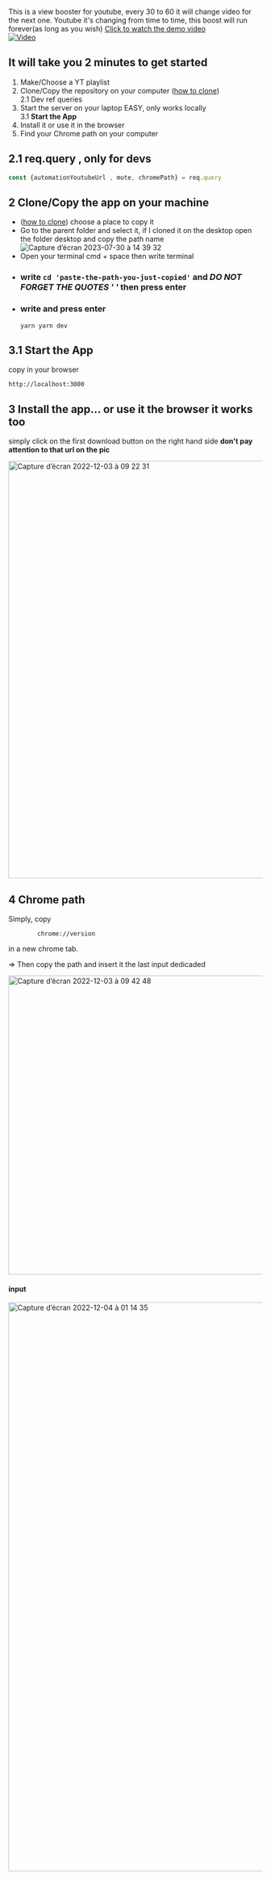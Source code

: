 This is a view booster for youtube, every 30 to 60 it will change video for the next one. Youtube it's changing from time to time, this boost will run forever(as long as you wish)
[Click to watch the demo video](https://www.youtube.com/watch?v=X3KysZOTP30)  <br/>
[![Video](https://img.youtube.com/vi/X3KysZOTP30/0.jpg)](https://www.youtube.com/watch?v=X3KysZOTP30) 

It will take you 2 minutes to get started
--
1. Make/Choose a YT playlist 
2. Clone/Copy the repository on your computer ([how to clone](https://docs.github.com/en/repositories/creating-and-managing-repositories/cloning-a-repository)) <br/>
 2.1 Dev ref queries 
3. Start the server on your laptop EASY, only works locally <br/>
 3.1 __Start the App__
4. Install it or use it in the browser
5. Find your Chrome path on your computer

2.1 req.query , only for devs
---
```jsx
const {automationYoutubeUrl , mute, chromePath} = req.query
```
2 Clone/Copy the app on your machine 
---
- ([how to clone](https://docs.github.com/en/repositories/creating-and-managing-repositories/cloning-a-repository))
choose a place to copy it
- Go to the parent folder and select it, if I cloned it on the desktop open the folder desktop and copy the path name
![Capture d’écran 2023-07-30 à 14 39 32](https://github.com/voyagebagage/view-booster-pwa/assets/81431557/2c41d796-05e7-489d-8d9f-70fd1d94a609)
- Open your terminal cmd + space then write terminal
- ### write ```cd 'paste-the-path-you-just-copied'``` and ___DO NOT FORGET THE QUOTES ' '___    then press enter
- ### write and press enter
      yarn yarn dev

3.1 Start the App
--
copy in your browser
```
http://localhost:3000
```



3 Install the app... or use it the browser it works too
---
simply click on the first download button on the right hand side __don't pay attention to that url on the pic__

<img width="828" alt="Capture d’écran 2022-12-03 à 09 22 31" src="https://user-images.githubusercontent.com/81431557/205454861-96ffef6e-9f62-43c4-8587-43a4494bd84d.png">

4 Chrome path
---
Simply, copy

            chrome://version
in a new chrome tab.

=> Then copy the path and insert it the last input dedicaded


<img width="593" alt="Capture d’écran 2022-12-03 à 09 42 48" src="https://user-images.githubusercontent.com/81431557/205454870-123befc1-1eab-468c-9b7f-10eb01e81888.png">

#### input
<img width="1129" alt="Capture d’écran 2022-12-04 à 01 14 35" src="https://user-images.githubusercontent.com/81431557/205455741-faa21bc9-711f-42c8-90a2-bb4ad3b9d736.png">

